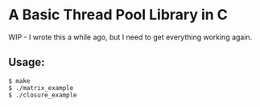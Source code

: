 # A Basic Thread Pool Library in C

WIP - I wrote this a while ago, but I need to get everything working again. 

## Usage:
```
$ make
$ ./matrix_example
$ ./closure_example
```
